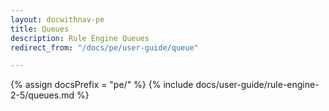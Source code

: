```yaml
---
layout: docwithnav-pe
title: Queues
description: Rule Engine Queues
redirect_from: "/docs/pe/user-guide/queue"

---
```


{% assign docsPrefix = "pe/" %}
{% include docs/user-guide/rule-engine-2-5/queues.md %}
